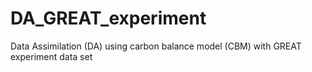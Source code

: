 # DA_GREAT_experiment
Data Assimilation (DA) using carbon balance model (CBM) with GREAT experiment data set
